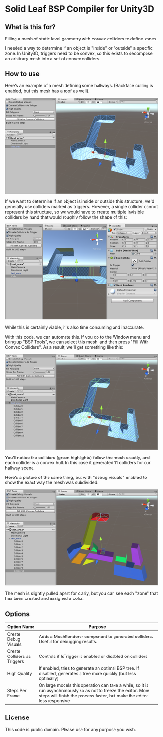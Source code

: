 # Solid Leaf BSP Compiler for Unity3D


## What is this for?

Filling a mesh of static level geometry with convex colliders to define
zones.

I needed a way to determine if an object is "inside" or "outside" 
a specific zone. In Unity3D, triggers need to be convex, so
this exists to decompose an arbitrary mesh into a set of convex
colliders.

## How to use

Here's an example of a mesh defining some hallways. 
(Backface culling is enabled, but this mesh has a roof as well).

![Hallways](Screenshots/original.png?raw=true "Hallways")

If we want to determine if an object is inside or outside this
structure, we'd generally use colliders marked as triggers. However, 
a single collider cannot represent this structure, so we would have
to create multiple invisible colliders by hand that would roughly follow the 
shape of this:

![Hand editing](Screenshots/handmade.png?raw=true "Hand editing")

While this is certainly viable, it's also time consuming and inaccurate.

With this code, we can automate this. If you go to the Window menu
and bring up "BSP Tools", we can select this mesh, and then press "Fill
With Convex Colliders". As a result, we'll get something like this:

![Hallways With Colliders](Screenshots/result.png?raw=true "Colliders")

You'll notice the colliders (green highlights) follow the mesh exactly, 
and each collider is a convex hull. In this case it generated 11 colliders
for our hallway scene.

Here's a picture of the same thing, but with "debug visuals" enabled
to show the exact way the mesh was subdivided:

![Hallways With Colliders](Screenshots/deconstructed.png?raw=true "Colliders")

The mesh is slightly pulled apart for clariy, but you can see each 
"zone" that has been created and assigned a color.

## Options

| Option Name    |       Purpose         |
|----------------|-----------------------|
| Create Debug Visuals | Adds a MeshRenderer component to generated colliders. Useful for debugging results. |
| Create Colliders as Triggers | Controls if IsTrigger is enabled or disabled on colliders |
| High Quality   | If enabled, tries to generate an optimal BSP tree. If disabled, generates a tree more quickly (but less optimally) |
| Steps Per Frame | On large models this operation can take a while, so it is run asynchronously so as not to freeze the editor. More steps will finish the process faster, but make the editor less responsive |

## License

This code is public domain. Please use for any purpose you wish.